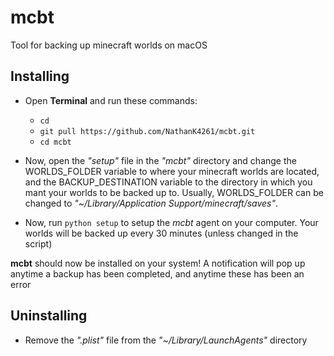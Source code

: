 # mcbt
Tool for backing up minecraft worlds on macOS

## Installing
* Open **Terminal** and run these commands:
  * `cd`
  * `git pull https://github.com/NathanK4261/mcbt.git`
  * `cd mcbt`

* Now, open the _"setup"_ file in the _"mcbt"_ directory and change the WORLDS_FOLDER variable to where your minecraft worlds are located, and the BACKUP_DESTINATION variable to the directory in which you mant your worlds to be backed up to. Usually, WORLDS_FOLDER can be changed to _"~/Library/Application Support/minecraft/saves"_.
* Now, run `python setup` to setup the _mcbt_ agent on your computer. Your worlds will be backed up every 30 minutes (unless changed in the script)

**mcbt** should now be installed on your system! A notification will pop up anytime a backup has been completed, and anytime these has been an error

## Uninstalling
* Remove the _".plist"_ file from the _"~/Library/LaunchAgents"_ directory
